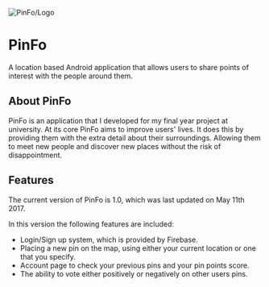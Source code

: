 ![PinFo/Logo](https://cloud.githubusercontent.com/assets/9169793/25954393/12e0f936-365e-11e7-88ff-fb026dfe7509.png)

# PinFo
A location based Android application that allows users to share points of interest with the people around them.


## About PinFo
PinFo is an application that I developed for my final year project at university. At its core PinFo aims to improve users' lives. It does this by providing them with the extra detail about their surroundings. Allowing them to meet new people and discover new places without the risk of disappointment.


## Features
The current version of PinFo is 1.0, which was last updated on May 11th 2017.


In this version the following features are included:

* Login/Sign up system, which is provided by Firebase.
* Placing a new pin on the map, using either your current location or one that you specify. 
* Account page to check your previous pins and your pin points score.
* The ability to vote either positively or negatively on other users pins.
